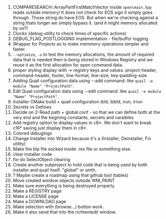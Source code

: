 01. COMPARESEARCH::ArrayPartFirstMatchVector inside `open\main.hpp` reads outside memory!
	It does not check for EOS sign it simply goes through. Those string do have EOS.
	But when we're checking against a string thats longer we simply bypass it. (and it might memory allocated by us?)
04. Clocks (debug utility to check times of specific actions)
05. DEBUG_FLAG_POSTLOGGING implementation - file/buffor logging
09. Wrapper for Projects as to make memmory operations simpler and faster.
10. `--optimize`, `-x` to test the memory allocations, the amount of required data that is needed 
	then is being stored in Windows Registry and we reuse it as the first allocation for open command data.
12. proper styling display with -> registry keys and values.
	project-header, command-header, footer, line-format, line-size, key-padding-size
14. Adding Quail configuration data using --add command: like `quail -a module "Name" "ProjectPath"`.
15. Edit Quail configuration data using --edit command: like `quail -e module "Name" "ProjectPath"`.
17. Installer CMake build + quail configuration ibld, ibbld, irun, irrun
18. Secrets vs Defines
19. Decide on 2-Read path + global.conf - so that we can define both at the very end and the begining constants, secrets and varaibles
21. Add registry option to display values in c8*. We don't want to break c16* saving just display them in c8*.
28. Colored debuglogs
34. Change Installer into Wizard because it's a (Installer, Deinstaller, Fix utility)
35. Make the blp file socked inside .res file or something else.
36. clear installer code 
37. fix-do SelectObject clearing
38. Create another subproject to hold code that is being used by both installer and quail itself. "global" or smth.
39. ? Maybe create a roadmap using that github tool (tables)
40. Move created window objects outside WM_PAINT
41. Make sure everything is being destroyed properly.
43. Make a REGISTRY page
44. Make a LICENSE page
45. Make a DOWNLOAD page
46. Make selection with (browse...) button work.
47. Make it also send that into the richtextedit window.
